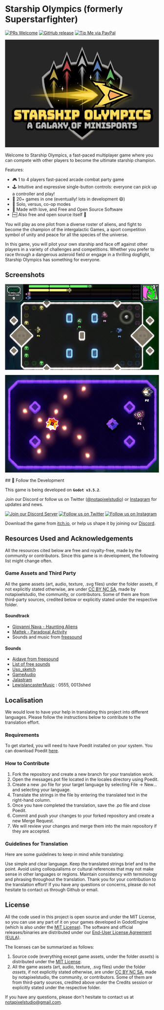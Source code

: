
# Starship Olympics (formerly Superstarfighter)

[![PRs Welcome](https://img.shields.io/badge/PRs-welcome-brightgreen.svg?style=flat-square)](http://makeapullrequest.com)
[![GitHub release](https://img.shields.io/github/release/notapixelstudio/superstarfighter.svg)](https://gitHub.com/notapixelstudio/superstarfighter/tags/)
[![Tip Me via PayPal](https://img.shields.io/badge/PayPal-tip%20me-green.svg?logo=paypal)](https://www.paypal.me/notapixelstudio)
<!-- [![GitHub commits](https://img.shields.io/github/commits-since/notapixelstudio/superstarfighter/v0.2-alpha.svg)](https://GitHub.com/notapixelstudio/superstarfighter/commit/) -->

<a href="https://notapixel.itch.io/superstarfighter"><img src="img/logo1.jpg"/></a>


Welcome to Starship Olympics, a fast-paced multiplayer game where you can compete with other players to become the ultimate starship champion.

Features:
- 🎮 1 to 4 players fast-paced arcade combat party game
- 🕹️ Intuitive and expressive single-button controls: everyone can pick up a controller and play!
- 🎲 20+ games in one (eventually! lots in development 😄)
- 🤖 Solo, versus, co-op modes
- 💖 Made with love, and Free and Open Source Software
- 🆓 Also free and open source itself 🙂

You will play as one pilot from a diverse roster of aliens, and fight to become the champion of the intergalactic Games, a sport competition symbol of unity and peace for all the species of the universe.


In this game, you will pilot your own starship and face off against other players in a variety of challenges and competitions. Whether you prefer to race through a dangerous asteroid field or engage in a thrilling dogfight, Starship Olympics has something for everyone.

## Screenshots

[![Gameplay Screenshot](img/gameplay.jpg)](https://notapixel.itch.io/superstarfighter)

[![Gameplay Screenshot](img/gameplay2.jpg)](https://notapixel.itch.io/superstarfighter)

## 📣 Follow the Development

This game is being developed on **`Godot v3.5.2`**.

Join our Discord or follow us on Twitter ([@notapixelstudio](https://twitter.com/notapixelstudio)) or [Instagram](https://instagram.com/notapixelstudio) for updates and news.

[![Join our Discord Server](https://img.itch.zone/aW1nLzIyNTU1MDkucG5n/original/z9chy2.png)](https://discord.gg/tchr6qpj59)
[![Follow us on Twitter](https://img.itch.zone/aW1nLzIyNTU1MDgucG5n/original/I6PXjA.png)](https://twitter.com/notapixelstudio)
[![Follow us on Instagram](https://img.itch.zone/aW1nLzI2ODI2MjkucG5n/original/6qfdLm.png)](https://instagram.com/notapixelstudio)

Download the game from [itch.io](https://notapixel.itch.io/superstarfighter), or help us shape it by joining our [Discord](https://discord.gg/tchr6qpj59).

## Resources Used and Acknowledgements
All the resources cited below are free and royalty-free, made by the community or contributors. Since this game is in development, the following list might change often.

### Game Assets and Third Party

All the game assets (art, audio, texture, .svg files) under the folder assets, if not explicitly stated otherwise, are under [CC BY NC SA](https://creativecommons.org/licenses/by-nc-sa/2.0/), made by notapixelstudio, the community, or contributors. Some of them are from third-party sources, credited below or explicitly stated under the respective folder.

#### Soundtrack

- [Giovanni Nava - Haunting Aliens](https://www.giovanni-nava.com/) 
- [Mattek - Paradoxal Activity](https://soundcloud.com/themattek/mattek-paradoxal-activity)
- Sounds and music from [freesound](https://freesound.org/people/salvob41/downloaded_sounds)

#### Sounds

- [Aidave from freesound](https://freesound.org/people/aidave/downloaded_sounds)
- [List of free sounds](https://v-play.net/game-resources/16-sites-featuring-free-game-sounds)
- [Uso_sketch](https://freesound.org/people/uso_sketch/sounds/443865)
- [GameAudio](https://freesound.org/people/GameAudio/packs/13940/)
- [Jalastram](https://freesound.org/people/jalastram/packs/17801)
- [LewislancasterMusic](https://soundcloud.com/lewislancastermusic) : 0555, 0013shed


## Localisation

We would love to have your help in translating this project into different languages. Please follow the instructions below to contribute to the translation effort.

### Requirements

To get started, you will need to have Poedit installed on your system. You can download Poedit [here](https://poedit.net/download).

### How to Contribute

1. Fork the repository and create a new branch for your translation work.
2. Open the messages.pot file located in the locales directory using Poedit.
3. Create a new .po file for your target language by selecting File -> New... and selecting your language.
4. Translate the strings in the file by entering the translated text in the right-hand column.
5. Once you have completed the translation, save the .po file and close Poedit.
6. Commit and push your changes to your forked repository and create a new Merge Request.
7. We will review your changes and merge them into the main repository if they are accepted.

### Guidelines for Translation

Here are some guidelines to keep in mind while translating:

Use simple and clear language.
Keep the translated strings brief and to the point.
Avoid using colloquialisms or cultural references that may not make sense in other languages or regions.
Maintain consistency with terminology and phrasing throughout the translation.
Thank you for your contribution to the translation effort! If you have any questions or concerns, please do not hesitate to contact us through Github or email.

## License

All the code used in this project is open source and under the MIT License, so you can use any part of it on your games developed in GodotEngine (which is also under the [MIT License](https://godotengine.org/license)). The software and official releases/binaries are distributed under our [End-User License Agreement (EULA)](LICENSE_software.txt).

The licenses can be summarized as follows:

1. Source code (everything except game assets, under the folder _assets_) is distributed under the [MIT License](LICENSE_source_code.txt).
2. All the game assets (art, audio, texture, .svg files) under the folder _assets_, if not explicitly stated otherwise, are under [CC BY NC SA](https://creativecommons.org/licenses/by-nc-sa/2.0/), made by notapixelstudio, the community, or contributors. Some of them are from third-party sources, credited above under the Credits session or explicitly stated under the respective folder.

If you have any questions, please don't hesitate to contact us at notapixelstudio@gmail.com.
